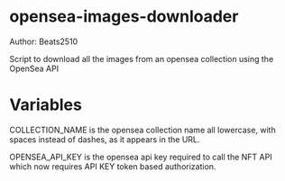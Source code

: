 # opensea-images-downloader

Author: Beats2510

Script to download all the images from an opensea collection using the OpenSea API

# Variables

COLLECTION_NAME is the opensea collection name all lowercase, with spaces instead of dashes, as it appears in the URL.

OPENSEA_API_KEY is the opensea api key required to call the NFT API which now requires API KEY token based authorization.
